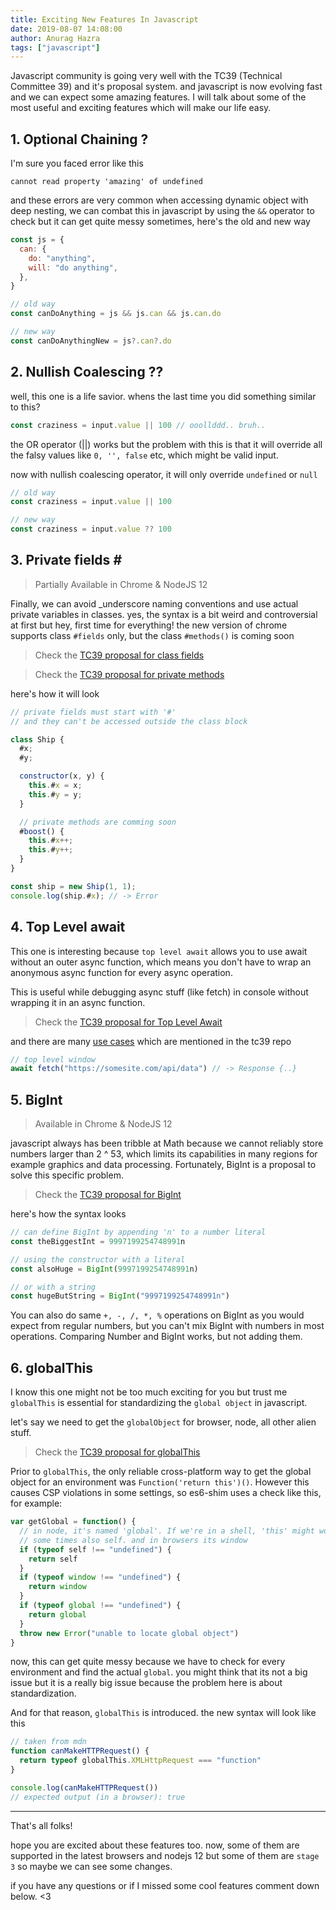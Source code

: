```yaml
---
title: Exciting New Features In Javascript
date: 2019-08-07 14:08:00
author: Anurag Hazra
tags: ["javascript"]
---
```


Javascript community is going very well with the TC39 (Technical Committee 39) and it's proposal system. and javascript is now evolving fast and we can expect some amazing features. I will talk about some of the most useful and exciting features which will make our life easy.

## 1. Optional Chaining ?

I'm sure you faced error like this

`cannot read property 'amazing' of undefined`

and these errors are very common when accessing dynamic object with deep nesting, we can combat this in javascript by using the `&&` operator to check but it can get quite messy sometimes, here's the old and new way

```js
const js = {
  can: {
    do: "anything",
    will: "do anything",
  },
}

// old way
const canDoAnything = js && js.can && js.can.do

// new way
const canDoAnythingNew = js?.can?.do
```

## 2. Nullish Coalescing ??

well, this one is a life savior. whens the last time you did something similar to this?

```js
const craziness = input.value || 100 // ooollddd.. bruh..
```

the OR operator (||) works but the problem with this is that it will override all the falsy values like `0, '', false` etc, which might be valid input.

now with nullish coalescing operator, it will only override `undefined` or `null`

```js
// old way
const craziness = input.value || 100

// new way
const craziness = input.value ?? 100
```

## 3. Private fields _#_

> Partially Available in Chrome & NodeJS 12

Finally, we can avoid \_underscore naming conventions and use actual private variables in classes. yes, the syntax is a bit weird and controversial at first but hey, first time for everything! the new version of chrome supports class `#fields` only, but the class `#methods()` is coming soon

> Check the [TC39 proposal for class fields](https://github.com/tc39/proposal-class-fields)

> Check the [TC39 proposal for private methods](https://github.com/tc39/proposal-private-methods)

here's how it will look

```js
// private fields must start with '#'
// and they can't be accessed outside the class block

class Ship {
  #x;
  #y;

  constructor(x, y) {
    this.#x = x;
    this.#y = y;
  }

  // private methods are comming soon
  #boost() {
    this.#x++;
    this.#y++;
  }
}

const ship = new Ship(1, 1);
console.log(ship.#x); // -> Error

```

## 4. Top Level await

This one is interesting because `top level await` allows you to use await without an outer async function, which means you don't have to wrap an anonymous async function for every async operation.

This is useful while debugging async stuff (like fetch) in console without wrapping it in an async function.

> Check the [TC39 proposal for Top Level Await](https://github.com/tc39/proposal-top-level-await)

and there are many [use cases](https://github.com/tc39/proposal-top-level-await#use-cases) which are mentioned in the tc39 repo

```js
// top level window
await fetch("https://somesite.com/api/data") // -> Response {..}
```

## 5. BigInt

> Available in Chrome & NodeJS 12

javascript always has been tribble at Math because we cannot reliably store numbers larger than 2 ^ 53, which limits its capabilities in many regions for example graphics and data processing. Fortunately, BigInt is a proposal to solve this specific problem.

> Check the [TC39 proposal for BigInt](https://github.com/tc39/proposal-bigint)

here's how the syntax looks

```js
// can define BigInt by appending 'n' to a number literal
const theBiggestInt = 9997199254748991n

// using the constructor with a literal
const alsoHuge = BigInt(9997199254748991n)

// or with a string
const hugeButString = BigInt("9997199254748991n")
```

You can also do same `+, -, /, *, %` operations on BigInt as you would expect from regular numbers, but you can't mix BigInt with numbers in most operations. Comparing Number and BigInt works, but not adding them.

## 6. globalThis

I know this one might not be too much exciting for you but trust me `globalThis` is essential for standardizing the `global object` in javascript.

let's say we need to get the `globalObject` for browser, node, all other alien stuff.

> Check the [TC39 proposal for globalThis](https://github.com/tc39/proposal-global)

Prior to `globalThis`, the only reliable cross-platform way to get the global object for an environment was `Function('return this')()`. However this causes CSP violations in some settings, so es6-shim uses a check like this, for example:

```js
var getGlobal = function() {
  // in node, it's named 'global'. If we're in a shell, 'this' might work.
  // some times also self. and in browsers its window
  if (typeof self !== "undefined") {
    return self
  }
  if (typeof window !== "undefined") {
    return window
  }
  if (typeof global !== "undefined") {
    return global
  }
  throw new Error("unable to locate global object")
}
```

now, this can get quite messy because we have to check for every environment and find the actual `global`. you might think that its not a big issue but it is a really big issue because the problem here is about standardization.

And for that reason, `globalThis` is introduced. the new syntax will look like this

```js
// taken from mdn
function canMakeHTTPRequest() {
  return typeof globalThis.XMLHttpRequest === "function"
}

console.log(canMakeHTTPRequest())
// expected output (in a browser): true
```

---

That's all folks!

hope you are excited about these features too.
now, some of them are supported in the latest browsers and nodejs 12 but some of them are `stage 3` so maybe we can see some changes.

if you have any questions or if I missed some cool features comment down below. <3

